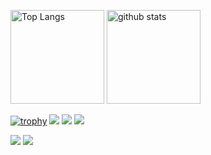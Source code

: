 <p align="left"> 
  <img alt="Top Langs" height="150px" src="https://github-readme-stats.vercel.app/api/top-langs/?username=RyotaAbe1014&layout=compact&count_private=true&show_icons=true&show_icons=true&theme=onedark" />
  <img alt="github stats" height="150px" src="https://github-readme-stats.vercel.app/api?username=RyotaAbe1014&count_private=true&show_icons=true&show_icons=true&theme=onedark" />
</p>

[![trophy](https://github-profile-trophy.vercel.app/?username=RyotaAbe1014&theme=gruvbox)](https://github.com/ryo-ma/github-profile-trophy)
[![](https://raw.githubusercontent.com/RyotaAbe1014/RyotaAbe1014/master/profile-summary-card-output/dracula/0-profile-details.svg)](https://github.com/vn7n24fzkq/github-profile-summary-cards)
[![](https://raw.githubusercontent.com/RyotaAbe1014/RyotaAbe1014/master/profile-summary-card-output/dracula/1-repos-per-language.svg)](https://github.com/vn7n24fzkq/github-profile-summary-cards)
[![](https://raw.githubusercontent.com/RyotaAbe1014/RyotaAbe1014/master/profile-summary-card-output/dracula/2-most-commit-language.svg)](https://github.com/vn7n24fzkq/github-profile-summary-cards)

[![](https://activity-graph.herokuapp.com/graph?username=RyotaAbe1014&theme=github)](https://activity-graph.herokuapp.com/graph?username=RyotaAbe1014&theme=github)
[![](https://github-readme-streak-stats.herokuapp.com/?user=RyotaAbe1014&theme=dark)](https://github-readme-streak-stats.herokuapp.com/?user=RyotaAbe1014&theme=dark)
